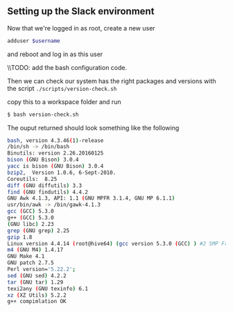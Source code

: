 ## Setting up the Slack environment

Now that we're logged in as root, create a new user 
```bash
adduser $username
```
and reboot and log in as this user

\\\\TODO: add the bash configuration code.

Then we can check our system has the right packages and versions with the script `./scripts/version-check.sh`
 
copy this to a workspace folder and run 
```bash
$ bash version-check.sh
```
The ouput returned should look something like the following
```bash
bash, version 4.3.46(1)-release
/bin/sh -> /bin/bash
Binutils: version 2.26.20160125
bison (GNU Bison) 3.0.4
yacc is bison (GNU Bison) 3.0.4
bzip2,  Version 1.0.6, 6-Sept-2010.
Coreutils:  8.25
diff (GNU diffutils) 3.3
find (GNU findutils) 4.4.2
GNU Awk 4.1.3, API: 1.1 (GNU MPFR 3.1.4, GNU MP 6.1.1)
usr/bin/awk -> /bin/gawk-4.1.3
gcc (GCC) 5.3.0
g++ (GCC) 5.3.0
(GNU libc) 2.23
grep (GNU grep) 2.25
gzip 1.8
Linux version 4.4.14 (root@hive64) (gcc version 5.3.0 (GCC) ) #2 SMP Fri Jun 24 13:38:27 CDT 2016
m4 (GNU M4) 1.4.17
GNU Make 4.1
GNU patch 2.7.5
Perl version='5.22.2';
sed (GNU sed) 4.2.2
tar (GNU tar) 1.29
texi2any (GNU texinfo) 6.1
xz (XZ Utils) 5.2.2
g++ compimlation OK
```

